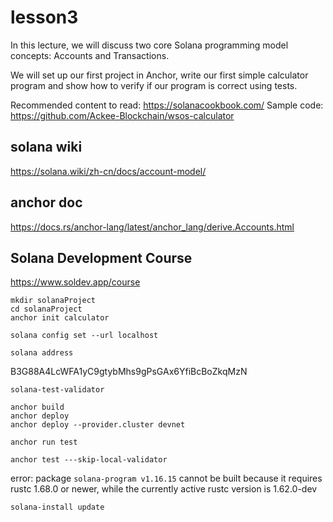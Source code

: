 # lesson3
In this lecture, we will discuss two core Solana programming model concepts: Accounts and Transactions.

We will set up our first project in Anchor, write our first simple calculator program and show how to verify if our program is correct using tests.

Recommended content to read: https://solanacookbook.com/
Sample code: https://github.com/Ackee-Blockchain/wsos-calculator

## solana wiki
https://solana.wiki/zh-cn/docs/account-model/
## anchor doc
https://docs.rs/anchor-lang/latest/anchor_lang/derive.Accounts.html
## Solana Development Course
https://www.soldev.app/course

```
mkdir solanaProject
cd solanaProject
anchor init calculator
```

```
solana config set --url localhost

solana address
```
B3G88A4LcWFA1yC9gtybMhs9gPsGAx6YfiBcBoZkqMzN

``` not work
solana-test-validator
```

```
anchor build
anchor deploy
anchor deploy --provider.cluster devnet

anchor run test

anchor test ---skip-local-validator
```

error: package `solana-program v1.16.15` cannot be built because it requires rustc 1.68.0 or newer, while the currently active rustc version is 1.62.0-dev
```
solana-install update
```